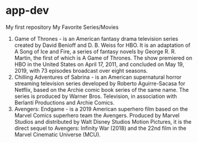 # app-dev
My first repository
My Favorite Series/Movies
1. Game of Thrones - is an American fantasy drama television series created by David Benioff and D. B. Weiss for HBO. It is an adaptation of A Song of Ice and Fire, a series of fantasy novels by George R. R. Martin, the first of which is A Game of Thrones. The show premiered on HBO in the United States on April 17, 2011, and concluded on May 19, 2019, with 73 episodes broadcast over eight seasons.
2. Chilling Adventures of Sabrina - is an American supernatural horror streaming television series developed by Roberto Aguirre-Sacasa for Netflix, based on the Archie comic book series of the same name. The series is produced by Warner Bros. Television, in association with Berlanti Productions and Archie Comics.
3. Avengers: Endgame - is a 2019 American superhero film based on the Marvel Comics superhero team the Avengers. Produced by Marvel Studios and distributed by Walt Disney Studios Motion Pictures, it is the direct sequel to Avengers: Infinity War (2018) and the 22nd film in the Marvel Cinematic Universe (MCU).
